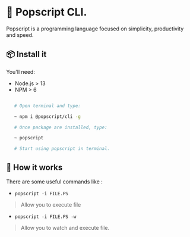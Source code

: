 
# 🍿 Popscript CLI.

Popscript is a programming language focused on simplicity, productivity and speed.

## 📦 Install it

You'll need:

- Node.js > 13
- NPM > 6

```bash

   # Open terminal and type:

   ~ npm i @popscript/cli -g

   # Once package are installed, type:

   ~ popscript

   # Start using popscript in terminal.

```

## 🔨 How it works

There are some useful commands like :
 - `popscript -i FILE.PS`
> Allow you to execute file
 - `popscript -i FILE.PS -w`
> Allow you to watch and execute file.